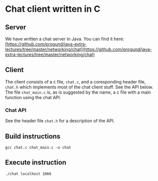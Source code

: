# Chat client written in C

## Server

We have written a chat server in Java. You can find it here: [https://github.com/progund/java-extra-lectures/tree/master/networking/chat](https://github.com/progund/java-extra-lectures/tree/master/networking/chat)

## Client

The client consists of a c file, `chat.c`, and a coresponding header
file, `chat.h` which implements most of the chat client stuff. See the
API below. The file `chat_main.c` is, as is suggested by the name, a c
file with a main function using the chat API.

### Chat API

See the header file `chat.h` for a description of the API.

## Build instructions

`gcc chat.c chat_main.c -o chat`

## Execute instruction

`./chat localhost 1066 `

